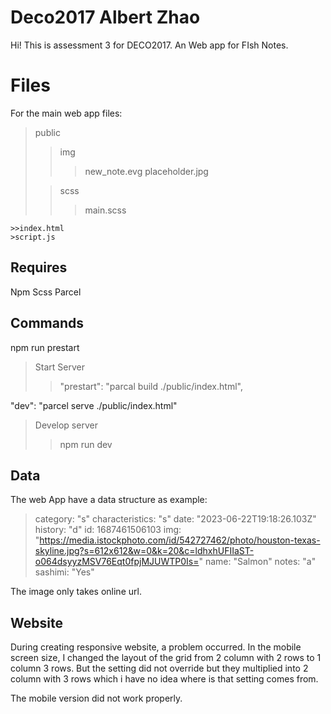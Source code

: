 # Deco2017 Albert Zhao

Hi! This is assessment 3 for DECO2017.
An Web app for FIsh Notes.


# Files

For the main web app files:
>public
>>	img
>>> new_note.evg
>>>placeholder.jpg
>
>>scss
>>>main.scss
>
	>>index.html
	>script.js
## Requires

Npm
Scss
Parcel
## Commands

npm run prestart
> Start Server
> >"prestart":  "parcal build ./public/index.html",
> 
"dev":  "parcel serve ./public/index.html"
>Develop server
>>npm run dev
## Data

The web App have a data structure as example:
>category: "s"
characteristics: "s"
date: "2023-06-22T19:18:26.103Z"
history: "d"
id: 1687461506103
img: "https://media.istockphoto.com/id/542727462/photo/houston-texas-skyline.jpg?s=612x612&w=0&k=20&c=ldhxhUFIIaST-o064dsyyzMSV76Eqt0fpjMJUWTP0Is="
name: "Salmon"
notes: "a"
sashimi: "Yes"

The image only takes online url.

## Website
During creating responsive website, a problem occurred. In the mobile screen size, I changed the layout of the grid from 2 column with 2 rows to 1 column 3 rows. But the setting did not override but they multiplied into 2 column with 3 rows which i have no idea where is that setting comes from. 

The mobile version did not work properly.
